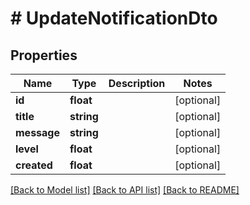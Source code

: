 # # UpdateNotificationDto

## Properties

Name | Type | Description | Notes
------------ | ------------- | ------------- | -------------
**id** | **float** |  | [optional]
**title** | **string** |  | [optional]
**message** | **string** |  | [optional]
**level** | **float** |  | [optional]
**created** | **float** |  | [optional]

[[Back to Model list]](../../README.md#models) [[Back to API list]](../../README.md#endpoints) [[Back to README]](../../README.md)
